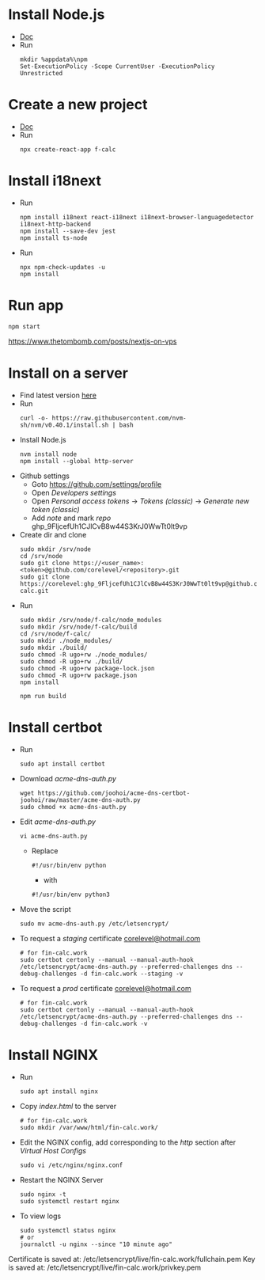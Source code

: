 # Install Node.js
- [Doc](https://nodejs.org/en)
- Run
    ```
    mkdir %appdata%\npm
    Set-ExecutionPolicy -Scope CurrentUser -ExecutionPolicy Unrestricted
    ```

# Create a new project
- [Doc](https://lokalise.com/blog/how-to-internationalize-react-application-using-i18next)
- Run
    ```
    npx create-react-app f-calc
    ```

# Install i18next
- Run
    ```
    npm install i18next react-i18next i18next-browser-languagedetector i18next-http-backend
    npm install --save-dev jest
    npm install ts-node
    ```
- Run
    ```
    npx npm-check-updates -u
    npm install
    ```

# Run app
```
npm start
```
https://www.thetombomb.com/posts/nextjs-on-vps

# Install on a server
- Find latest version [here](https://github.com/nvm-sh/nvm)
- Run
    ```
    curl -o- https://raw.githubusercontent.com/nvm-sh/nvm/v0.40.1/install.sh | bash
    ```
- Install Node.js
    ```
    nvm install node
    npm install --global http-server
    ```
- Github settings
    - Goto https://github.com/settings/profile
    - Open *Developers settings*
    - Open *Personal access tokens* -> *Tokens (classic)* -> *Generate new token (classic)*
    - Add *note* and mark *repo*
    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
- Create dir and clone
    ```
    sudo mkdir /srv/node
    cd /srv/node
    sudo git clone https://<user_name>:<token>@github.com/corelevel/<repository>.git
    sudo git clone https://corelevel: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@github.com/corelevel/f-calc.git
    ```
- Run
    ```
    sudo mkdir /srv/node/f-calc/node_modules
    sudo mkdir /srv/node/f-calc/build
    cd /srv/node/f-calc/
    sudo mkdir ./node_modules/
    sudo mkdir ./build/
    sudo chmod -R ugo+rw ./node_modules/
    sudo chmod -R ugo+rw ./build/
    sudo chmod -R ugo+rw package-lock.json
    sudo chmod -R ugo+rw package.json
    npm install

    npm run build
    ```

# Install certbot
- Run
    ```
    sudo apt install certbot
    ```
- Download *acme-dns-auth.py*
    ```
    wget https://github.com/joohoi/acme-dns-certbot-joohoi/raw/master/acme-dns-auth.py
    sudo chmod +x acme-dns-auth.py
    ```
- Edit *acme-dns-auth.py*
    ```
    vi acme-dns-auth.py
    ```
    - Replace
        ```
        #!/usr/bin/env python
        ```
        - with
        ```
        #!/usr/bin/env python3
        ```
- Move the script
    ```
    sudo mv acme-dns-auth.py /etc/letsencrypt/
    ```
- To request a *staging* certificate corelevel@hotmail.com
    ```
    # for fin-calc.work
    sudo certbot certonly --manual --manual-auth-hook /etc/letsencrypt/acme-dns-auth.py --preferred-challenges dns --debug-challenges -d fin-calc.work --staging -v
    ```
- To request a *prod* certificate corelevel@hotmail.com
    ```
    # for fin-calc.work
    sudo certbot certonly --manual --manual-auth-hook /etc/letsencrypt/acme-dns-auth.py --preferred-challenges dns --debug-challenges -d fin-calc.work -v
    ```

# Install NGINX
- Run
    ```
    sudo apt install nginx
    ```
- Copy *index.html* to the server
    ```
    # for fin-calc.work
    sudo mkdir /var/www/html/fin-calc.work/
    ```
- Edit the NGINX config, add corresponding to the *http* section after *Virtual Host Configs*
    ```
    sudo vi /etc/nginx/nginx.conf
    ```
- Restart the NGINX Server
    ```
    sudo nginx -t
    sudo systemctl restart nginx
    ```
- To view logs
    ```
    sudo systemctl status nginx
    # or
    journalctl -u nginx --since "10 minute ago"
    ````

Certificate is saved at: /etc/letsencrypt/live/fin-calc.work/fullchain.pem
Key is saved at:         /etc/letsencrypt/live/fin-calc.work/privkey.pem

